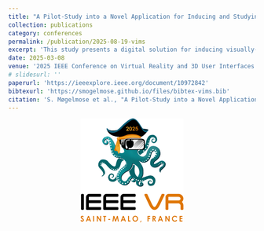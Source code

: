 ```yaml
---
title: "A Pilot-Study into a Novel Application for Inducing and Studying Visually-Induced Motion Sickness in a VR environment"
collection: publications
category: conferences
permalink: /publication/2025-08-19-vims
excerpt: 'This study presents a digital solution for inducing visually-induced motion sickness (VIMS) using a head-mounted display (HMD) in a virtual environment. By digitally replicating off vertical axis rotation by adopting the Epley Omniax Chair, we induce sensory conflicts between the visual and vestibular systems through rotational vection, alongside optokinetic stimulation inspired by the Optoki-netic Drum (OKD). A secondary goal of the application is to experiment with methods for mitigating cybersickness. Self-reported data via the visual induced motion sickness questionnare (VIMSSQ) and motion sickness severity scale (MSSS) from a randomised experiment on 30 participants (10 female, 20 male) show that the application reliably induces cybersickness and can apply mitigating methods. From these findings we can confidently conclude that the application can be used as a VIMS-inducing tool.1'
date: 2025-03-08
venue: '2025 IEEE Conference on Virtual Reality and 3D User Interfaces Abstracts and Workshops (VRW)'
# slidesurl: ''
paperurl: 'https://ieeexplore.ieee.org/document/10972842'
bibtexurl: 'https://smogelmose.github.io/files/bibtex-vims.bib'
citation: 'S. Møgelmose et al., "A Pilot-Study into a Novel Application for Inducing and Studying Visually-Induced Motion Sickness in a VR environment," 2025 IEEE Conference on Virtual Reality and 3D User Interfaces Abstracts and Workshops (VRW), Saint Malo, France, 2025, pp. 830-835, doi: 10.1109/VRW66409.2025.00169'
---
```



<p align="center">
  <img src="../images/IEEE-VR-2025.png" width="210" alt="IEEE VR 2025">
</p>


 
